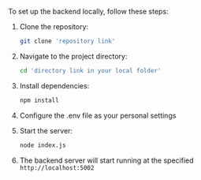
To set up the backend locally, follow these steps:

1. Clone the repository:
    ```bash
    git clone 'repository link'
    ```

2. Navigate to the project directory:
    ```bash
    cd 'directory link in your local folder'
    ```

3. Install dependencies:
    ```bash
    npm install
    ```

4. Configure the .env file as your personal settings
   
5. Start the server:
    ```bash
    node index.js
    ```

6. The backend server will start running at the specified `http://localhost:5002`
